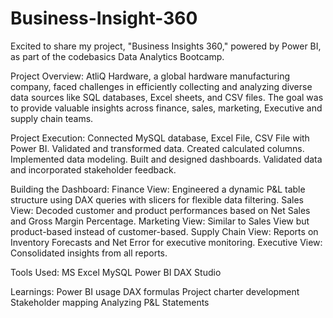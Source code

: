# Business-Insight-360

Excited to share my project, "Business Insights 360," powered by Power BI, as part of the codebasics Data Analytics Bootcamp.

Project Overview:
AtliQ Hardware, a global hardware manufacturing company, faced challenges in efficiently collecting and analyzing diverse data sources like SQL databases, Excel sheets, and CSV files. The goal was to provide valuable insights across finance, sales, marketing, Executive and supply chain teams.

Project Execution:
Connected MySQL database, Excel File, CSV File with Power BI.
Validated and transformed data.
Created calculated columns.
Implemented data modeling.
Built and designed dashboards.
Validated data and incorporated stakeholder feedback.

Building the Dashboard:
Finance View: Engineered a dynamic P&L table structure using DAX queries with slicers for flexible data filtering.
Sales View: Decoded customer and product performances based on Net Sales and Gross Margin Percentage.
Marketing View: Similar to Sales View but product-based instead of customer-based.
Supply Chain View: Reports on Inventory Forecasts and Net Error for executive monitoring.
Executive View: Consolidated insights from all reports.

Tools Used:
MS Excel
MySQL
Power BI
DAX Studio

Learnings:
Power BI usage
DAX formulas
Project charter development
Stakeholder mapping
Analyzing P&L Statements
